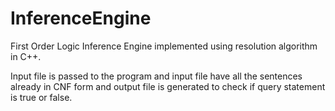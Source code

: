 # InferenceEngine
First Order Logic Inference Engine implemented using resolution algorithm in C++.

Input file is passed to the program and input file have all the sentences already in CNF form and output file is generated to check if query statement is true or false.
